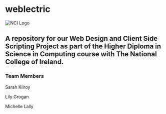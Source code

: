 # weblectric
![NCI Logo](https://www.ncirl.ie/Portals/0/nciLogo.png)

## A repository for our Web Design and Client Side Scripting Project as part of the Higher Diploma in Science in Computing course with The National College of Ireland.

### Team Members

Sarah Kilroy 

Lily Grogan 

Michelle Lally

